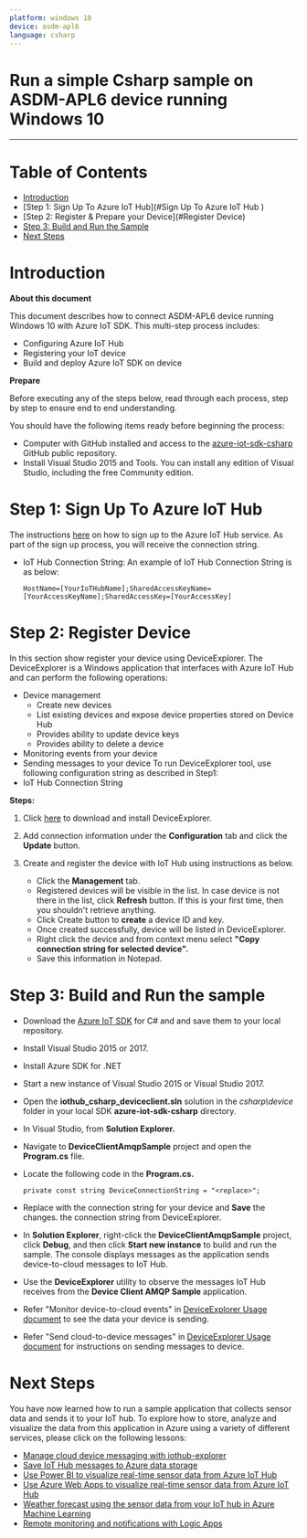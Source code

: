 ```yaml
---
platform: windows 10
device: asdm-apl6
language: csharp
---
```


Run a simple Csharp sample on ASDM-APL6 device running Windows 10
===
---

# Table of Contents

-   [Introduction](#Introduction)
-   [Step 1: Sign Up To Azure IoT Hub](#Sign Up To Azure IoT Hub )
-   [Step 2: Register & Prepare your Device](#Register Device)
-   [Step 3: Build and Run the Sample](#Build)
-   [Next Steps](#NextSteps)

<a name="Introduction"></a>
# Introduction

**About this document**

This document describes how to connect ASDM-APL6 device running Windows 10 with Azure IoT SDK. This multi-step process includes:
-   Configuring Azure IoT Hub
-   Registering your IoT device
-   Build and deploy Azure IoT SDK on device

**Prepare**

Before executing any of the steps below, read through each process, step by step to ensure end to end understanding.

You should have the following items ready before beginning the process: 

-   Computer with GitHub installed and access to the [azure-iot-sdk-csharp](https://github.com/Azure/azure-iot-sdk-csharp) GitHub public repository.
-   Install Visual Studio 2015 and Tools. You can install any edition of Visual Studio, including the free Community edition. 

<a name="Sign Up To Azure IoT Hub "></a>
# Step 1: Sign Up To Azure IoT Hub 

The instructions [here](https://portal.azure.com/) on how to sign up to the Azure IoT Hub service. 
As part of the sign up process, you will receive the connection string.

-   IoT Hub Connection String: An example of IoT Hub Connection String is as below:

        HostName=[YourIoTHubName];SharedAccessKeyName=[YourAccessKeyName];SharedAccessKey=[YourAccessKey]

<a name="Register Device"></a>
# Step 2: Register Device

In this section show register your device using DeviceExplorer. The DeviceExplorer is a Windows application that interfaces with Azure IoT Hub and can perform the following operations:

-   Device management
    -   Create new devices
    -   List existing devices and expose device properties stored on Device Hub
    -   Provides ability to update device keys
    -   Provides ability to delete a device
-   Monitoring events from your device
-   Sending messages to your device
To run DeviceExplorer tool, use following configuration string as described in Step1: 
-   IoT Hub Connection String

**Steps:**

1. Click [here](https://github.com/Azure/azure-iot-sdk-csharp/blob/master/tools/DeviceExplorer/readme.md) to download and install DeviceExplorer. 
2. Add connection information under the **Configuration** tab and click the **Update** button. 
3. Create and register the device with IoT Hub using instructions as below.
   
   -   Click the **Management** tab.
   -   Registered devices will be visible in the list. In case device is not there in the list, click **Refresh** button. If this is your first time, then you shouldn't retrieve anything. 
   -   Click Create button to **create** a device ID and key. 
   -   Once created successfully, device will be listed in DeviceExplorer. 
   -   Right click the device and from context menu select **"Copy connection string for selected device".**
   -   Save this information in Notepad. 

<a name="Build"></a>
# Step 3: Build and Run the sample

-   Download the [Azure IoT SDK](https://github.com/Azure/azure-iot-sdk-csharp) for C# and and save them to your local repository. 
-   Install Visual Studio 2015 or 2017. 
-   Install Azure SDK for .NET 
-   Start a new instance of Visual Studio 2015 or Visual Studio 2017. 
-   Open the **iothub\_csharp\_deviceclient.sln** solution in the *csharp\device* folder in your local SDK **azure-iot-sdk-csharp** directory. 
-   In Visual Studio, from **Solution Explorer.**  
-   Navigate to **DeviceClientAmqpSample** project and open the **Program.cs** file. 
-   Locate the following code in the **Program.cs.** 

        private const string DeviceConnectionString = "<replace>";

-   Replace <replace> with the connection string for your device and **Save** the changes. the connection string from DeviceExplorer. 
-   In **Solution Explorer**, right-click the **DeviceClientAmqpSample** project, click **Debug**, and then click **Start new instance** to build and run the sample. The console displays messages as the application sends device-to-cloud messages to IoT Hub. 
-   Use the **DeviceExplorer** utility to observe the messages IoT Hub receives from the **Device Client AMQP Sample** application. 
-   Refer "Monitor device-to-cloud events" in [DeviceExplorer Usage document](https://github.com/Azure/azure-iot-sdk-csharp/blob/master/tools/DeviceExplorer/doc/how_to_use_device_explorer.md) to see the data your device is sending. 
-   Refer "Send cloud-to-device messages" in [DeviceExplorer Usage document](https://github.com/Azure/azure-iot-sdk-csharp/blob/master/tools/DeviceExplorer/doc/how_to_use_device_explorer.md) for instructions on sending messages to device. 

<a name="NextSteps"></a>
# Next Steps

You have now learned how to run a sample application that collects sensor data and sends it to your IoT hub. To explore how to store, analyze and visualize the data from this application in Azure using a variety of different services, please click on the following lessons:

-   [Manage cloud device messaging with iothub-explorer]
-   [Save IoT Hub messages to Azure data storage]
-   [Use Power BI to visualize real-time sensor data from Azure IoT Hub]
-   [Use Azure Web Apps to visualize real-time sensor data from Azure IoT Hub]
-   [Weather forecast using the sensor data from your IoT hub in Azure Machine Learning]
-   [Remote monitoring and notifications with Logic Apps]   

[Manage cloud device messaging with iothub-explorer]: https://docs.microsoft.com/en-us/azure/iot-hub/iot-hub-explorer-cloud-device-messaging
[Save IoT Hub messages to Azure data storage]: https://docs.microsoft.com/en-us/azure/iot-hub/iot-hub-store-data-in-azure-table-storage
[Use Power BI to visualize real-time sensor data from Azure IoT Hub]: https://docs.microsoft.com/en-us/azure/iot-hub/iot-hub-live-data-visualization-in-power-bi
[Use Azure Web Apps to visualize real-time sensor data from Azure IoT Hub]: https://docs.microsoft.com/en-us/azure/iot-hub/iot-hub-live-data-visualization-in-web-apps
[Weather forecast using the sensor data from your IoT hub in Azure Machine Learning]: https://docs.microsoft.com/en-us/azure/iot-hub/iot-hub-weather-forecast-machine-learning
[Remote monitoring and notifications with Logic Apps]: https://docs.microsoft.com/en-us/azure/iot-hub/iot-hub-monitoring-notifications-with-azure-logic-apps

